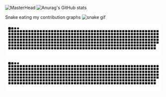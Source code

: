 ![MasterHead](https://i.pinimg.com/originals/b4/e3/71/b4e371619042d1e80918d09904e90f7d.gif)
![Anurag's GitHub stats](https://github-readme-stats.vercel.app/api?username=atilgannnn&show_icons=true&theme=radical)

Snake eating my contribution graphs
![snake gif](https://github.com/atilgannnn/atilgannnn/blob/output/github-contribution-grid-snake.gif)


![github contribution grid snake animation](https://raw.githubusercontent.com/platane/platane/output/github-contribution-grid-snake-dark.svg#gh-dark-mode-only)![github contribution grid snake animation](https://raw.githubusercontent.com/platane/platane/output/github-contribution-grid-snake.svg#gh-light-mode-only)
